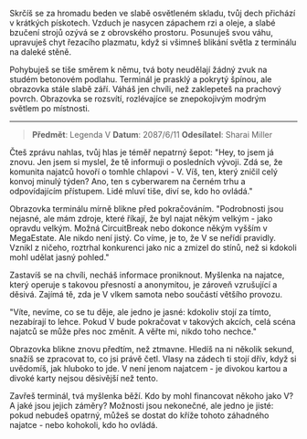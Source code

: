 Skrčíš se za hromadu beden ve slabě osvětleném skladu, tvůj dech přichází v krátkých pískotech. Vzduch je nasycen zápachem rzi a oleje, a slabé bzučení strojů ozývá se z obrovského prostoru. Posunuješ svou váhu, upravuješ chyt řezacího plazmatu, když si všimneš blikání světla z terminálu na daleké stěně.

Pohybuješ se tiše směrem k němu, tvá boty neudělají žádný zvuk na studém betonovém podlahu. Terminál je prasklý a pokrytý špínou, ale obrazovka stále slabě září. Váháš jen chvíli, než zaklepeteš na prachový povrch. Obrazovka se rozsvítí, rozlévajíce se znepokojivým modrým světlem po místnosti.

---

> **Předmět**: Legenda V
> **Datum**: 2087/6/11
> **Odesílatel**: Sharai Miller

Čteš zprávu nahlas, tvůj hlas je téměř nepatrný šepot:
"Hey, to jsem já znovu. Jen jsem si myslel, že tě informuji o posledních vývoji. Zdá se, že komunita najatců hovoří o tomhle chlapovi - V. Víš, ten, který zničil celý konvoj minulý týden? Ano, ten s cyberwarem na černém trhu a odpovídajícím přístupem. Lidé mluví tiše, diví se, kdo ho ovládá."

Obrazovka terminálu mírně blikne před pokračováním.
"Podrobnosti jsou nejasné, ale mám zdroje, které říkají, že byl najat někým velkým - jako opravdu velkým. Možná CircuitBreak nebo dokonce někým vyšším v MegaEstate. Ale nikdo není jistý. Co víme, je to, že V se neřídí pravidly. Vznikl z ničeho, roztrhal konkurenci jako nic a zmizel do stínů, než si kdokoli mohl udělat jasný pohled."

Zastavíš se na chvíli, necháš informace proniknout. Myšlenka na najatce, který operuje s takovou přesností a anonymitou, je zároveň vzrušující a děsivá. Zajímá tě, zda je V vlkem samota nebo součástí většího provozu.

"Víte, nevíme, co se tu děje, ale jedno je jasné: kdokoliv stojí za tímto, nezabírají to lehce. Pokud V bude pokračovat v takových akcích, celá scéna najatců se může přes noc změnit. A věřte mi, nikdo toho nechce."

Obrazovka blikne znovu předtím, než ztmavne. Hledíš na ni několik sekund, snažíš se zpracovat to, co jsi právě četl. Vlasy na zádech ti stojí dřív, když si uvědomíš, jak hluboko to jde. V není jenom najatcem - je divokou kartou a divoké karty nejsou děsivější než tento.

Zavřeš terminál, tvá myšlenka běží. Kdo by mohl financovat někoho jako V? A jaké jsou jejich záměry? Možnosti jsou nekonečné, ale jedno je jisté: pokud nebudeš opatrný, můžeš se dostat do kříže tohoto záhadného najatce - nebo kohokoli, kdo ho ovládá.
